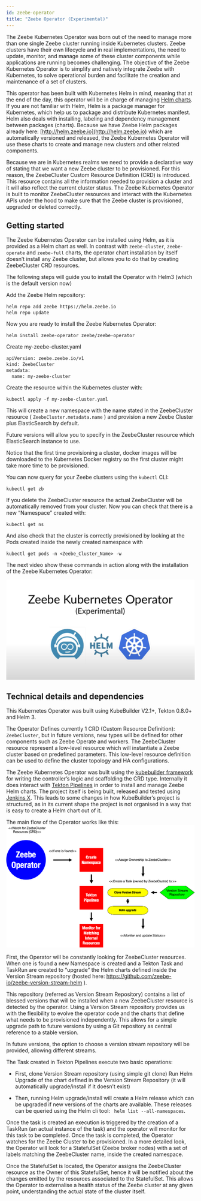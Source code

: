 ```yaml
---
id: zeebe-operator
title: "Zeebe Operator (Experimental)"
---
```


The Zeebe Kubernetes Operator was born out of the need to manage more than one single Zeebe cluster running inside Kubernetes clusters. Zeebe clusters have their own lifecycle and in real implementations, the need to update, monitor, and manage some of these cluster components while applications are running becomes challenging. The objective of the Zeebe Kubernetes Operator is to simplify and natively integrate Zeebe with Kubernetes, to solve operational burden and facilitate the creation and maintenance of a set of clusters. 

This operator has been built with Kubernetes Helm in mind, meaning that at the end of the day, this operator will be in charge of managing [Helm charts](https://github.com/helm/helm). If you are not familiar with Helm, Helm is a package manager for Kubernetes, which help us to package and distribute Kubernetes manifest. Helm also deals with installing, labeling and dependency management between packages (charts). Because we have Zeebe Helm packages already here: [http://helm.zeebe.io](http://helm.zeebe.io) which are automatically versioned and released, the Zeebe Kubernetes Operator will use these charts to create and manage new clusters and other related components. 


Because we are in Kubernetes realms we need to provide a declarative way of stating that we want a new Zeebe cluster to be provisioned. For this reason, the ZeebeCluster Custom Resource Definition (CRD) is introduced. This resource contains all the information needed to provision a cluster and it will also reflect the current cluster status. The Zeebe Kubernetes Operator is built to monitor ZeebeCluster resources and interact with the Kubernetes APIs under the hood to make sure that the Zeebe cluster is provisioned, upgraded or deleted correctly.

## Getting started

The Zeebe Kubernetes Operator can be installed using Helm, as it is provided as a Helm chart as well. In contrast with `zeebe-cluster`, `zeebe-operate` and `zeebe-full` charts, the operator chart installation by itself doesn’t install any Zeebe cluster, but allows you to do that by creating ZeebeCluster CRD resources. 

The following steps will guide you to install the Operator with Helm3  (which is the default version now)

Add the Zeebe Helm repository:

```
helm repo add zeebe https://helm.zeebe.io
helm repo update
```

Now you are ready to install the Zeebe Kubernetes Operator:

```
helm install zeebe-operator zeebe/zeebe-operator
```

Create my-zeebe-cluster.yaml

```
apiVersion: zeebe.zeebe.io/v1
kind: ZeebeCluster
metadata:
  name: my-zeebe-cluster
```

Create the resource within the Kubernetes cluster with:

```
kubectl apply -f my-zeebe-cluster.yaml
```


This will create a new namespace with the name stated in the ZeebeCluster resource ( `ZeebeCluster.metadata.name` ) and provision a new Zeebe Cluster plus ElasticSearch by default.

Future versions will allow you to specify in the ZeebeCluster resource which ElasticSearch instance to use. 

Notice that the first time provisioning a cluster, docker images will  be downloaded to the Kubernetes Docker registry so the first cluster might take more time to be provisioned. 

You can now query for your Zeebe clusters using the `kubectl` CLI:

```
kubectl get zb
```

If you delete the ZeebeCluster resource the actual ZeebeCluster will be automatically removed from your cluster. 
Now you can check that there is a new “Namespace” created with:

```
kubectl get ns
```

And also check that the cluster is correctly provisioned by looking at the Pods created inside the newly created namespace with

```
kubectl get pods -n <Zeebe_Cluster_Name> -w
```

The next video show these commands in action along with the installation of the Zeebe Kubernetes Operator:

[![](./assets/zeebe-operator-video.png)](https://www.youtube.com/watch?v=U-crhMfuJgY)


## Technical details and dependencies

This Kubernetes Operator was built using KubeBuilder V2.1+, Tekton 0.8.0+ and Helm 3.

The Operator Defines currently 1 CRD (Custom Resource Definition): `ZeebeCluster`, but in future versions, new types will be defined for other components such as Zeebe Operate and workers.  The ZeebeCluster resource represent a low-level resource which will instantiate a Zeebe cluster based on predefined parameters. This low-level resource definition can be used to define the cluster topology and HA configurations.

The Zeebe Kubernetes Operator was built using the [kubebuilder framework](https://github.com/kubernetes-sigs/kubebuilder) for writing the controller’s logic and scaffolding the CRD type. Internally it does interact with [Tekton Pipelines](https://github.com/tektoncd/pipeline) in order to install and manage Zeebe Helm charts.  The project itself is being built, released and tested using [Jenkins X](https://jenkins-x.io/). This leads to some changes in how KubeBuilder’s project is structured, as in its current shape the project is not organised in a way that is easy to create a Helm chart out of it.

The main flow of the Operator works like this: 
![Flow](assets/zeebe-operator-flow.png)


First, the Operator will be constantly looking for ZeebeCluster resources. When one is found a new Namespace is created and a Tekton Task and TaskRun are created to “upgrade” the Helm charts defined inside the Version Stream repository (hosted here: https://github.com/zeebe-io/zeebe-version-stream-helm ).

This repository (referred as Version Stream Repository) contains a list of blessed versions that will be installed when a new ZeebeCluster resource is detected by the operator. Using a Version Stream repository provides us with the flexibility to evolve the operator code and the charts that define what needs to be provisioned independently. This allows for a simple upgrade path to future versions by using a Git repository as central reference to a stable version.

In future versions, the option to choose a version stream repository will be provided, allowing different streams.

The Task created in Tekton Pipelines execute two basic operations:

- First, clone Version Stream repository (using simple git clone)
Run Helm Upgrade of the chart defined in the Version Stream Repository (it will automatically upgrade/install if it doesn’t exist)

- Then, running Helm upgrade/install will create a Helm release which can be upgraded if new versions of the charts are available. These releases can be queried using the Helm cli tool: ` helm list --all-namespaces`.

Once the task is created an execution is triggered by the creation of a TaskRun (an actual instance of the task) and the operator will monitor for this task to be completed. Once the task is completed, the Operator watches for the Zeebe Cluster to be provisioned. In a more detailed look, the Operator will look for a StatefulSet (Zeebe broker nodes) with a set of labels matching the ZeebeCluster name, inside the created namespace.

Once the StatefulSet is located, the Operator assigns the ZeebeCluster resource as the Owner of this StatefulSet, hence it will be notified about the changes emitted by the resources associated to the StatefulSet. This allows the Operator to externalise a health status of the Zeebe cluster at any given point, understanding the actual state of the cluster itself.
